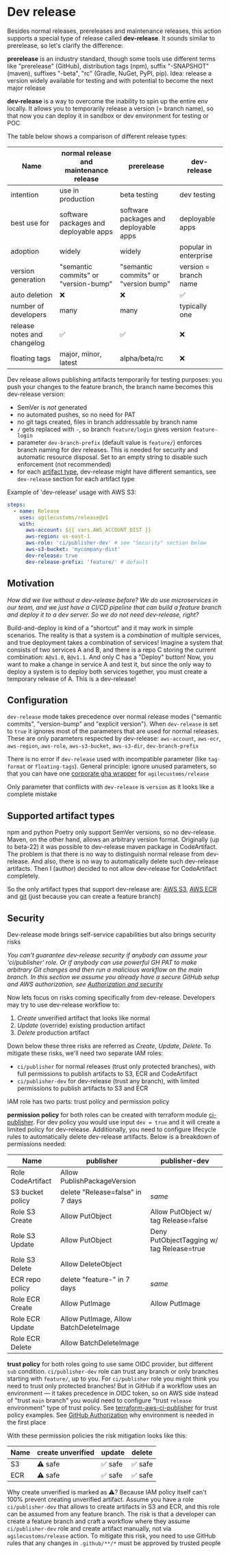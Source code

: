 # Dev release

Besides normal releases, prereleases and maintenance releases, this action supports a special type of release called **dev-release**.
It sounds similar to prerelease, so let's clarify the difference:

**prerelease** is an industry standard, though some tools use different terms
like "prerelease" (GitHub), distribution tags (npm), suffix "-SNAPSHOT" (maven), suffixes "-beta", "rc" (Gradle, NuGet, PyPI, pip).
Idea: release a version widely available for testing and with potential to become the next major release

**dev-release** is a way to overcome the inability to spin up the entire env locally.
It allows you to temporarily release a version (= branch name), so that now you can deploy it in sandbox or dev environment for testing or POC

The table below shows a comparison of different release types:

| Name                        | normal release and maintenance release | prerelease                            | dev-release           |
|-----------------------------|----------------------------------------|---------------------------------------|-----------------------|
| intention                   | use in production                      | beta testing                          | dev testing           |
| best use for                | software packages and deployable apps  | software packages and deployable apps | deployable apps       |
| adoption                    | widely                                 | widely                                | popular in enterprise |
| version generation          | "semantic commits" or "version-bump"   | "semantic commits" or "version bump"  | version = branch name |
| auto deletion               | ❌️                                     | ❌️                                    | ✅                     |
| number of developers        | many                                   | many                                  | typically one         |
| release notes and changelog | ✅                                      | ✅                                     | ❌️                    |
| floating tags               | major, minor, latest                   | alpha/beta/rc                         | ❌️                    |


Dev release allows publishing artifacts temporarily for testing purposes:
you push your changes to the feature branch, the branch name becomes this dev-release version:
- SemVer is _not_ generated
- no automated pushes, so no need for PAT
- no git tags created, files in branch addressable by branch name
- `/` gets replaced with `-`, so branch `feature/login` gives version `feature-login`
- parameter `dev-branch-prefix` (default value is `feature/`) enforces branch naming for dev releases.
  This is needed for security and automatic resource disposal. Set to an empty string to disable such enforcement (not recommended)
- for each [artifact type](./../artifact-types/index.md), dev-release might have different semantics, see `dev-release` section for each artifact type

Example of 'dev-release' usage with AWS S3:
```yaml
steps:
  - name: Release
    uses: agilecustoms/release@v1
    with:
      aws-account: ${{ vars.AWS_ACCOUNT_DIST }}
      aws-region: us-east-1
      aws-role: 'ci/publisher-dev' # see "Security" section below
      aws-s3-bucket: 'mycompany-dist'
      dev-release: true
      dev-release-prefix: 'feature/' # default
```

## Motivation

_How did we live without a dev-release before?
We do use microservices in our team, and we just have a CI/CD pipeline that can build a feature branch and deploy it to a dev server.
So we do not need dev-release, right?_

Build-and-deploy is kind of a "shortcut" and it may work in simple scenarios.
The reality is that a system is a _combination_ of multiple services, and true deployment takes a combination of services!
Imagine a system that consists of two services A and B, and there is a repo C storing the current combination: `A@v1.0`, `B@v1.1`.
And only C has a "Deploy" button!
Now, you want to make a change in service A and test it, but since the only way to deploy a system is to deploy both services together,
you must create a temporary release of A. This is a dev-release!

## Configuration
 
`dev-release` mode takes precedence over normal release modes ("semantic commits", "version-bump" and "explicit version").
When `dev-release` is set to `true` it ignores most of the parameters that are used for normal releases.
These are only parameters respected by dev-release:
`aws-account`, `aws-ecr`, `aws-region`, `aws-role`, `aws-s3-bucket`, `aws-s3-dir`, `dev-branch-prefix`

There is no error if `dev-release` used with incompatible parameter (like `tag-format` or `floating-tags`).
General principle: ignore unused parameters,
so that you can have one [corporate gha wrapper](../best-practices.md#company-specific-gha-release-wrapper)
for `agilecustoms/release`

Only parameter that conflicts with `dev-release` is `version` as it looks like a complete mistake

## Supported artifact types

npm and python Poetry only support SemVer versions, so no dev-release.
Maven, on the other hand, allows an arbitrary version format.
Originally (up to beta-22) it was possible to dev-release maven package in CodeArtifact.
The problem is that there is no way to distinguish normal release from dev-release.
And also, there is no way to automatically delete such dev-release artifacts.
Then I (author) decided to not allow dev-release for CodeArtifact completely.

So the only artifact types that support dev-release are:
[AWS S3](../artifact-types/aws-s3.md#dev-release),
[AWS ECR](../artifact-types/aws-ecr.md#dev-release) and
[git](../artifact-types/git.md#dev-release) (just because you can create a feature branch)

## Security

Dev-release mode brings self-service capabilities but also brings security risks

_You can't guarantee dev-release security if anybody can assume your 'ci/publisher' role.
Or if anybody can use powerful GH PAT to make arbitrary Git changes and then run a malicious workflow on the main branch.
In this section we assume you already have a secure GitHub setup and AWS authorization, see [Authorization and security](../authorization.md)_

Now lets focus on risks coming specifically from dev-release. Developers may try to use dev-release workflow to:
1. _Create_ unverified artifact that looks like normal
2. _Update_ (override) existing production artifact
3. _Delete_ production artifact

Down below these three risks are referred as _Create_, _Update_, _Delete_.
To mitigate these risks, we'll need two separate IAM roles:
- `ci/publisher` for normal releases (trust only protected branches), with full permissions to publish artifacts to S3, ECR and CodeArtifact
- `ci/publisher-dev` for dev-release (trust any branch), with limited permissions to publish artifacts to S3 and ECR

IAM role has two parts: trust policy and permission policy

**permission policy** for both roles can be created with terraform module
[ci-publisher](https://registry.terraform.io/modules/agilecustoms/ci-publisher/aws/latest).
For dev policy you would use input `dev = true` and it will create a limited policy for dev-release.
Additionally, you need to configure lifecycle rules to automatically delete dev-release artifacts.
Below is a breakdown of permissions needed:

| Name              | publisher                              | publisher-dev                             |
|-------------------|----------------------------------------|-------------------------------------------|
| Role CodeArtifact | Allow PublishPackageVersion            |                                           |
| S3 bucket policy  | delete "Release=false" in 7 days       | _same_                                    |
| Role S3 Create    | Allow PutObject                        | Allow PutObject w/ tag Release=false      |
| Role S3 Update    | Allow PutObject                        | Deny PutObjectTagging w/ tag Release=true |
| Role S3 Delete    | Allow DeleteObject                     |                                           |
| ECR repo policy   | delete "feature-" in 7 days            | _same_                                    |
| Role ECR Create   | Allow PutImage                         | Allow PutImage                            |
| Role ECR Update   | Allow PutImage, Allow BatchDeleteImage |                                           |
| Role ECR Delete   | Allow BatchDeleteImage                 |                                           |

**trust policy** for both roles going to use same OIDC provider, but different `sub` condition.
`ci/publisher-dev` role can trust any branch or only branches starting with `feature/`, up to you.
For `ci/publisher` role you might think you need to trust only protected branches!
But in GitHub if a workflow uses an environment — it takes precedence in OIDC token,
so on AWS side instead of "trust `main` branch" you would need to configure "trust `release` environment" type of trust policy.
See [terraform-aws-ci-publisher](https://github.com/agilecustoms/terraform-aws-ci-publisher) for trust policy examples.
See [GitHub Authorization](../authorization.md#github-authorization-and-security) why environment is needed in the first place

With these permission policies the risk mitigation looks like this:

| Name | create unverified | update  | delete  |
|------|-------------------|---------|---------|
| S3   | ⚠️ safe           | ✅ safe  | ✅ safe  |
| ECR  | ⚠️ safe           | ✅ safe  | ✅ safe  |

Why create unverified is marked as ⚠️? Because IAM policy itself can't 100% prevent creating unverified artifact.
Assume you have a role `ci/publisher-dev` that allows to create artifacts in S3 and ECR,
and this role can be assumed from any feature branch. The risk is that a developer can create a feature branch and
craft a workflow where they assume `ci/publisher-dev` role and create artifact manually, not via `agilecustoms/release` action.
To mitigate this risk, you need to use GitHub rules that any changes in `.github/**/*` must be approved by trusted people
